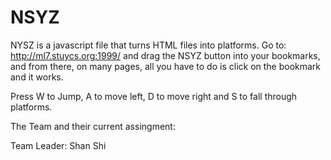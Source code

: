 NSYZ
====
NYSZ is a javascript file that turns HTML files into platforms.
Go to:
http://ml7.stuycs.org:1999/
and drag the NSYZ button into your bookmarks, and from there, on many pages, all you have to do is click on the bookmark and it works.

Press W to Jump, A to move left, D to move right and S to fall through platforms.

The Team and their current assingment:

Team Leader: Shan Shi 



